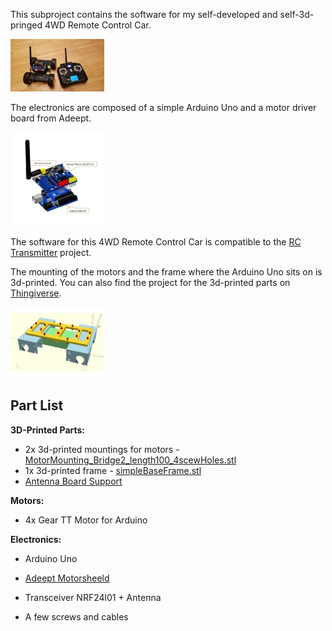 This subproject contains the software for my self-developed and self-3d-pringed 4WD Remote Control Car. 

<a href="/projects/4WD_RC_Car_AddeptDriverBoard/pics/20181220_181335.jpg">
<img src="/projects/4WD_RC_Car_AddeptDriverBoard/pics/20181220_181335_small.jpg"/></a>

The electronics are composed of a simple Arduino Uno and a motor driver board from Adeept.

<a href="/projects/4WD_RC_Car_AddeptDriverBoard/pics/7501327fc2.jpg">
<img src="/projects/4WD_RC_Car_AddeptDriverBoard/pics/7501327fc2_small.jpg"/></a>

The software for this 4WD Remote Control Car is compatible to the [RC Transmitter](/projects/RC_Transmitter) project. 

The mounting of the motors and the frame where the Arduino Uno sits on is 3d-printed. You can also find the project for the 3d-printed parts on [Thingiverse](https://www.thingiverse.com/thing:3301216).

<a href="/projects/4WD_RC_Car_AddeptDriverBoard/pics/3d-printed-parts.jpg">
<img src="/projects/4WD_RC_Car_AddeptDriverBoard/pics/3d-printed-parts_small.jpg"/></a>

## Part List

**3D-Printed Parts:**
* 2x 3d-printed mountings for motors - [MotorMounting_Bridge2_length100_4scewHoles.stl](https://github.com/grimmpp/tt-motor-mounting/blob/master/MotorMounting_Bridge2_length100_4scewHoles.stl)
* 1x 3d-printed frame - [simpleBaseFrame.stl](https://github.com/grimmpp/tt-motor-mounting/blob/master/simpleBaseFrame.stl)
* [Antenna Board Support](https://www.thingiverse.com/thing:3295780)

**Motors:**
* 4x Gear TT Motor for Arduino

**Electronics:**
* Arduino Uno
* [Adeept Motorsheeld](http://www.adeept.com/motorshield-for-uno_p0088.html)
* Transceiver NRF24l01 + Antenna

* A few screws and cables 

